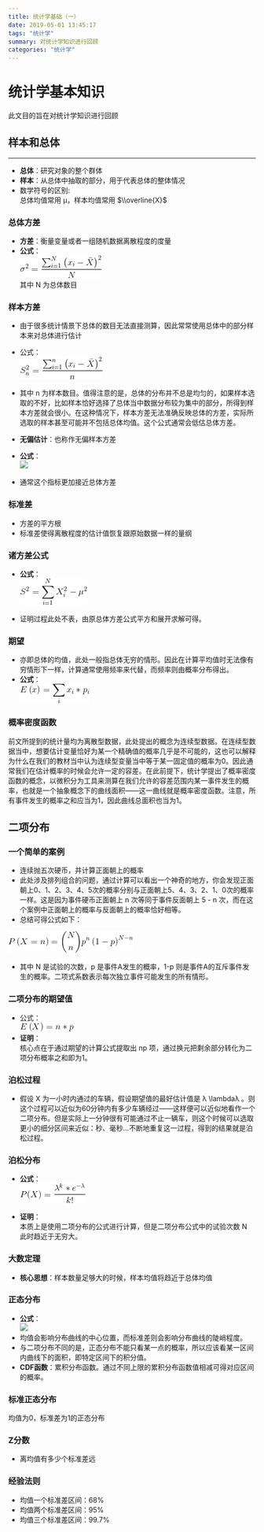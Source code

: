 ```yaml
---
title: 统计学基础（一）
date: 2019-05-01 13:45:17
tags: "统计学"
summary: 对统计学知识进行回顾
categories: "统计学"
---
```

# 统计学基本知识

此文目的旨在对统计学知识进行回顾

## 样本和总体
-----------------------

*   **总体**：研究对象的整个群体
*   **样本**：从总体中抽取的部分，用于代表总体的整体情况
*   数学符号的区别:  
    总体均值常用 μ，样本均值常用 $\\overline{X}$

### [](#总体方差 "总体方差")总体方差

*   **方差**：衡量变量或者一组随机数据离散程度的度量
*   **公式**：  
    ![](统计学1/var.png)  
    其中 N 为总体数目

### [](#样本方差 "样本方差")样本方差

*   由于很多统计情景下总体的数目无法直接测算，因此常常使用总体中的部分样本来对总体进行估计
*   公式：  
    ![](统计学1/var1.png)
    
*   其中 n 为样本数目。值得注意的是，总体的分布并不总是均匀的，如果样本选取的不好，比如样本恰好选择了总体当中数据分布较为集中的部分，所得到样本方差就会很小。在这种情况下，样本方差无法准确反映总体的方差，实际所选取的样本甚至可能并不包括总体均值。这个公式通常会低估总体方差。
    
*   **无偏估计**：也称作无偏样本方差
*   **公式**：  
    ![](/var3.png)
*   通常这个指标更加接近总体方差

### [](#标准差 "标准差")标准差

*   方差的平方根
*   标准差使得离散程度的估计值恢复跟原始数据一样的量纲

### [](#诸方差公式 "诸方差公式")诸方差公式

*   **公式**：  
    ![](统计学1/varzhu.png)
    
*   证明过程此处不表，由原总体方差公式平方和展开求解可得。
    

### [](#期望 "期望")期望

*   亦即总体的均值，此处一般指总体无穷的情形。因此在计算平均值时无法像有穷情形下一样，计算通常使用频率来代替，而频率则由概率分布得出。
*   **公式**：  
    ![](统计学1/qiwang.png)

### [](#概率密度函数 "概率密度函数")概率密度函数

前文所提到的统计量均为离散型数据，此处提出的概念为连续型数据。在连续型数据当中，想要估计变量恰好为某一个精确值的概率几乎是不可能的，这也可以解释为什么在我们的教材当中认为连续型变量当中等于某一固定值的概率为0。因此通常我们在估计概率的时候会允许一定的容差。在此前提下，统计学提出了概率密度函数的概念，以微积分为工具来测算在我们允许的容差范围内某一事件发生的概率，也就是一个抽象概念下的曲线面积——这一曲线就是概率密度函数。注意，所有事件发生的概率之和应当为1，因此曲线总面积也当为1。

[](#二项分布 "二项分布")二项分布
--------------------

### [](#一个简单的案例 "一个简单的案例")一个简单的案例

*   连续抛五次硬币，并计算正面朝上的概率
*   此处涉及排列组合的问题，通过计算可以看出一个神奇的地方，你会发现正面朝上0、1、2、3、4、5次的概率分别与正面朝上5、4、3、2、1、0次的概率一样。这是因为事件硬币正面朝上 n 次等同于事件反面朝上 5 - n 次，而在这个案例中正面朝上的概率与反面朝上的概率恰好相等。
*   总结可得公式如下：

![](统计学1/erxiang.png)

*   其中 N 是试验的次数，p 是事件A发生的概率，1-p 则是事件A的互斥事件发生的概率。二项式系数表示每次独立事件可能发生的所有情形。

### [](#二项分布的期望值 "二项分布的期望值")二项分布的期望值

*   公式：  
    ![](统计学1/erxiangqiwang.png)
*   **证明**：  
    核心点在于通过期望的计算公式提取出 np 项，通过换元把剩余部分转化为二项分布概率之和即为1。

### [](#泊松过程 "泊松过程")泊松过程

*   假设 X 为一小时内通过的车辆，假设期望值的最好估计值是 λ \\lambdaλ 。则这个过程可以近似为60分钟内有多少车辆经过——这样便可以近似地看作一个二项分布。但是实际上一分钟很有可能通过不止一辆车，则这个时候可以选取更小的细分区间来近似：秒、毫秒…不断地重复这一过程，得到的结果就是泊松过程。

### [](#泊松分布 "泊松分布")泊松分布

*   **公式**：  
    ![](统计学1/posong.png)
    
*   **证明**：  
    本质上是使用二项分布的公式进行计算，但是二项分布公式中的试验次数 N 此时趋近于无穷大。
    

### [](#大数定理 "大数定理")大数定理

*   **核心思想**：样本数量足够大的时候，样本均值将趋近于总体均值

### [](#正态分布 "正态分布")正态分布

*   **公式**：  
    ![](/2019/05/05/tong-ji-xue-ji-chu-yi/zhengtai.png)
*   均值会影响分布曲线的中心位置，而标准差则会影响分布曲线的陡峭程度。
*   与二项分布不同的是，正态分布不能只看某一点的概率，所以应该看某一区间内曲线下的面积，即特定区间下的积分值。
*   **CDF函数**：累积分布函数。通过不同上限的累积分布函数值相减可得对应区间的概率。

### [](#标准正态分布 "标准正态分布")标准正态分布

均值为0，标准差为1的正态分布

### [](#Z分数 "Z分数")Z分数

*   离均值有多少个标准差远

### [](#经验法则 "经验法则")经验法则

*   均值一个标准差区间：68%
*   均值两个标准差区间：95%
*   均值三个标准差区间：99.7%
